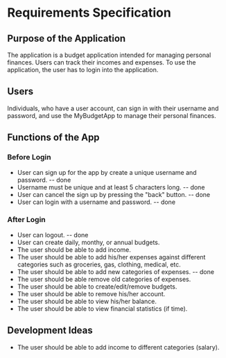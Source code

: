 # Requirements Specification

## Purpose of the Application

The application is a budget application intended for managing personal finances. 
Users can track their incomes and expenses. To use the application, the user has to login into the application.

## Users

Individuals, who have a user account, can sign in with their username and password, and use the MyBudgetApp to manage their personal finances.

## Functions of the App


### Before Login
* User can sign up for the app by create a unique username and password. -- done
* Username must be unique and at least 5 characters long. -- done
* User can cancel the sign up by pressing the "back" button. -- done
* User can login with a username and password. -- done

### After Login
* User can logout. -- done
* User can create daily, monthy, or annual budgets.
* The user should be able to add income.
* The user should be able to add his/her expenses against different categories such as groceries, gas, clothing, medical, etc.
* The user should be able to add new categories of expenses. -- done
* The user should be able remove old categories of expenses.
* The user should be able to create/edit/remove budgets.
* The user should be able to remove his/her account.
* The user should be able to view his/her balance.
* The user should be able to view financial statistics (if time).

## Development Ideas

* The user should be able to add income to different categories (salary).
